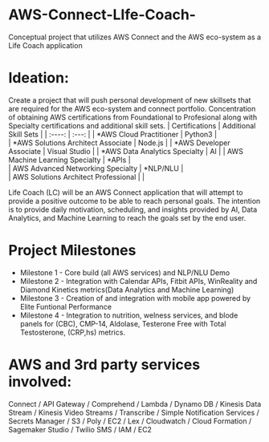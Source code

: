 # AWS-Connect-LIfe-Coach-
Conceptual project that utilizes AWS Connect and the AWS eco-system as a Life Coach application

# Ideation:
Create a project that will push personal development of new skillsets that are required for the AWS eco-system and connect portfolio. Concentration of obtaining AWS certifications from Foundational to Profesional along with Specialty certifications and additional skill sets.
| Certifications | Additional Skill Sets |
| :----: | :---: |
| *AWS Cloud Practitioner | Python3 |    
| *AWS Solutions Architect Associate | Node.js | 
| *AWS Developer Associate | Visual Studio |
| *AWS Data Analytics Specialty | AI |
| AWS Machine Learning Specialty | *APIs |  
| AWS Advanced Networking Specialty | *NLP/NLU |              
| AWS Solutions Architect Professional |  |
  
Life Coach (LC) will be an AWS Connect application that will attempt to provide a positive outcome to be able to reach personal goals. The intention is to provide daily motivation, scheduling, and insights provided by AI, Data Analytics, and Machine Learning to reach the goals set by the end user.

# Project Milestones  
* Milestone 1 - Core build (all AWS services) and NLP/NLU Demo
* Milestone 2 - Integration with Calendar APIs, Fitbit APIs, WinReality and Diamond Kinetics metrics(Data Analytics and Machine Learning)
* Milestone 3 - Creation of and integration with mobile app powered by Elite Funtional Performance
* Milestone 4 - Integration to nutrition, welness services, and blode panels for (CBC), CMP-14, Aldolase, Testerone Free with Total Testosterone, (CRP,hs) metrics.

 
# AWS and 3rd party services involved:
Connect / API Gateway / Comprehend / Lambda / Dynamo DB / Kinesis Data Stream / Kinesis Video Streams /  Transcribe / Simple Notification Services / Secrets Manager / S3 / Poly / EC2 / Lex / Cloudwatch / Cloud Formation / Sagemaker Studio / Twilio SMS / IAM / EC2
